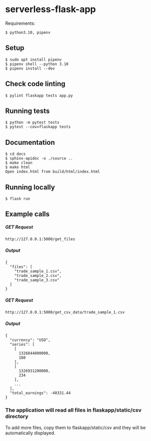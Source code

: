 # serverless-flask-app

Requirements:

    $ python3.10, pipenv

## Setup ##
    $ sudo apt install pipenv
    $ pipenv shell --python 3.10
    $ pipenv install --dev

## Check code linting ##
    $ pylint flaskapp tests app.py

## Running tests ##
    $ python -m pytest tests
    $ pytest --cov=flaskapp tests

## Documentation ##
    $ cd docs
    $ sphinx-apidoc -o ./source ..
    $ make clean
    $ make html
    Open index.html from build/html/index.html

## Running locally
    $ flask run

## Example calls ##

##### GET Request
```
http://127.0.0.1:5000/get_files
```
##### Output
```
{
  "files": [
    "trade_sample_1.csv", 
    "trade_sample_2.csv", 
    "trade_sample_3.csv"
  ]
}
```

##### GET Request
```
http://127.0.0.1:5000/get_csv_data/trade_sample_1.csv
```
##### Output
```
{
  "currency": "USD", 
  "series": [
    [
      1326844800000, 
      180
    ], 
    [
      1326931200000, 
      234
    ], 
    ...
  ], 
  "total_earnings": -40331.44
}
```

### The application will read all files in flaskapp/static/csv directory ###

To add more files, copy them to flaskapp/static/csv and they will be automatically displayed.
